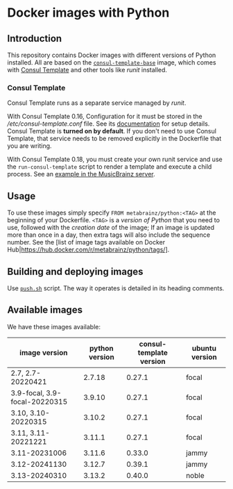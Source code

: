 # Docker images with Python

## Introduction

This repository contains Docker images with different versions of Python installed. All are based on the 
[`consul-template-base`](https://hub.docker.com/r/metabrainz/consul-template-base/) image, which comes with
[Consul Template](https://github.com/hashicorp/consul-template) and other tools like *runit* installed.

### Consul Template

Consul Template runs as a separate service managed by *runit*.

With Consul Template 0.16, Configuration for it must be stored in the */etc/consul-template.conf* file. See its
[documentation](https://github.com/hashicorp/consul-template) for setup details.
Consul Template is **turned on by default**. If you don't
need to use Consul Template, that service needs to be removed explicitly in the Dockerfile that you are
writing.

With Consul Template 0.18, you must create your own runit service and use the `run-consul-template`
script to render a template and execute a child process. See an 
[example in the MusicBrainz server](https://github.com/metabrainz/musicbrainz-server/tree/master/docker/musicbrainz-website).

## Usage

To use these images simply specify `FROM metabrainz/python:<TAG>` at the beginning of your Dockerfile.
`<TAG>` is a *version of Python* that you need to use, followed with the *creation date* of the image;
If an image is updated more than once in a day, then extra tags will also include the sequence number.
See the [list of image tags available on Docker Hub|https://hub.docker.com/r/metabrainz/python/tags/].

## Building and deploying images

Use [`push.sh`](push.sh) script.  The way it operates is detailed in its heading comments.

## Available images

We have these images available:

image version | python version | consul-template version | ubuntu version
----|----|----|----
2.7, 2.7-20220421 | 2.7.18 | 0.27.1 | focal
3.9-focal, 3.9-focal-20220315 | 3.9.10 | 0.27.1 | focal
3.10, 3.10-20220315 | 3.10.2 | 0.27.1 | focal
3.11, 3.11-20221221 | 3.11.1 | 0.27.1 | focal
3.11-20231006 | 3.11.6 | 0.33.0 | jammy
3.12-20241130 | 3.12.7 | 0.39.1 | jammy
3.13-20240310 | 3.13.2 | 0.40.0 | noble
